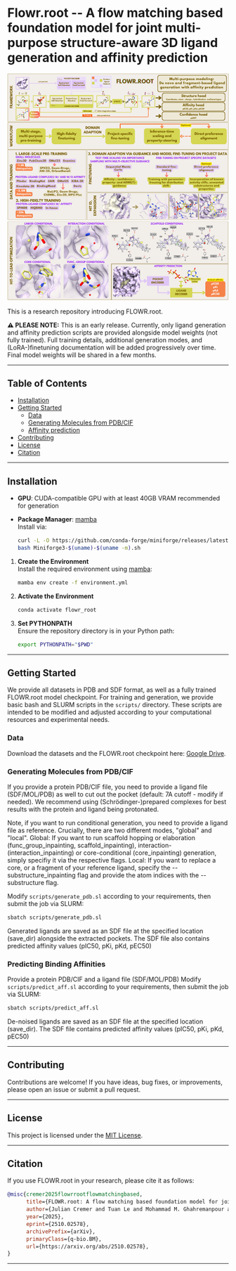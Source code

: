 # Flowr.root -- A flow matching based foundation model for joint multi-purpose structure-aware 3D ligand generation and affinity prediction
![FLOWR.root Overview](flowr_root.png)

This is a research repository introducing FLOWR.root. 

**⚠️ PLEASE NOTE:** This is an early release. Currently, only ligand generation and affinity prediction scripts are provided alongside model weights (not fully trained). Full training details, additional generation modes, and (LoRA-)finetuning documentation will be added progressively over time. Final model weights will be shared in a few months.

---

## Table of Contents

- [Installation](#installation)
- [Getting Started](#getting-started)
  - [Data](#data)
  - [Generating Molecules from PDB/CIF](#generating-molecules-from-pdb)
  - [Affinity prediction](#affinity-prediction)
- [Contributing](#contributing)
- [License](#license)
- [Citation](#citation)

---


## Installation

- **GPU**: CUDA-compatible GPU with at least 40GB VRAM recommended for generation

- **Package Manager**: [mamba](https://mamba.readthedocs.io)  
  Install via:
  ```bash
  curl -L -O https://github.com/conda-forge/miniforge/releases/latest/download/Miniforge3-$(uname)-$(uname -m).sh
  bash Miniforge3-$(uname)-$(uname -m).sh
  ```

1. **Create the Environment**  
   Install the required environment using [mamba](https://mamba.readthedocs.io):

   ```bash
   mamba env create -f environment.yml
   ```

2. **Activate the Environment**  

   ```bash
   conda activate flowr_root
   ```

3. **Set PYTHONPATH**  
   Ensure the repository directory is in your Python path:

   ```bash
   export PYTHONPATH="$PWD"
   ```

---

## Getting Started

We provide all datasets in PDB and SDF format, as well as a fully trained FLOWR.root model checkpoint.
For training and generation, we provide basic bash and SLURM scripts in the `scripts/` directory. These scripts are intended to be modified and adjusted according to your computational resources and experimental needs.

### Data
Download the datasets and the FLOWR.root checkpoint here:
[Google Drive](https://drive.google.com/drive/u/0/folders/1NWpzTY-BG_9C4zXZndWlKwdu7UJNCYj8).


### Generating Molecules from PDB/CIF

If you provide a protein PDB/CIF file, you need to provide a ligand file (SDF/MOL/PDB) as well to cut out the pocket (default: 7A cutoff - modify if needed).
We recommend using (Schrödinger-)prepared complexes for best results with the protein and ligand being protonated.

Note, if you want to run conditional generation, you need to provide a ligand file as reference. 
Crucially, there are two different modes, "global" and "local". 
Global: If you want to run scaffold hopping or elaboration (func_group_inpainting, scaffold_inpainting), interaction- (interaction_inpainting) or core-conditional (core_inpainting) generation, simply specifiy it via the respective flags. 
Local: If you want to replace a core, or a fragment of your reference ligand, specify the --substructure_inpainting flag and provide the atom indices with the --substructure flag.

Modify `scripts/generate_pdb.sl` according to your requirements, then submit the job via SLURM:

```bash
sbatch scripts/generate_pdb.sl
```

Generated ligands are saved as an SDF file at the specified location (save_dir) alongside the extracted pockets. 
The SDF file also contains predicted affinity values (pIC50, pKi, pKd, pEC50)


### Predicting Binding Affinities

Provide a protein PDB/CIF and a ligand file (SDF/MOL/PDB)
Modify `scripts/predict_aff.sl` according to your requirements, then submit the job via SLURM:

```bash
sbatch scripts/predict_aff.sl
```

De-noised ligands are saved as an SDF file at the specified location (save_dir). 
The SDF file contains predicted affinity values (pIC50, pKi, pKd, pEC50)

---

## Contributing

Contributions are welcome! If you have ideas, bug fixes, or improvements, please open an issue or submit a pull request.

---

## License

This project is licensed under the [MIT License](LICENSE).

---

## Citation

If you use FLOWR.root in your research, please cite it as follows:

```bibtex
@misc{cremer2025flowrrootflowmatchingbased,
      title={FLOWR.root: A flow matching based foundation model for joint multi-purpose structure-aware 3D ligand generation and affinity prediction}, 
      author={Julian Cremer and Tuan Le and Mohammad M. Ghahremanpour and Emilia Sługocka and Filipe Menezes and Djork-Arné Clevert},
      year={2025},
      eprint={2510.02578},
      archivePrefix={arXiv},
      primaryClass={q-bio.BM},
      url={https://arxiv.org/abs/2510.02578}, 
}
```

---